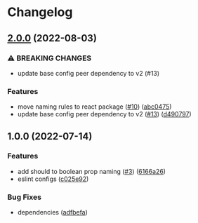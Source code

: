 # Changelog

## [2.0.0](https://github.com/PlaidypusDev/eslint-config/compare/eslint-config-react-v1.0.0...eslint-config-react-v2.0.0) (2022-08-03)


### ⚠ BREAKING CHANGES

* update base config peer dependency to v2 (#13)

### Features

* move naming rules to react package ([#10](https://github.com/PlaidypusDev/eslint-config/issues/10)) ([abc0475](https://github.com/PlaidypusDev/eslint-config/commit/abc0475443b4e8cacc339bc743e91c4bb3a59dee))
* update base config peer dependency to v2 ([#13](https://github.com/PlaidypusDev/eslint-config/issues/13)) ([d490797](https://github.com/PlaidypusDev/eslint-config/commit/d490797a70f7c0c42aa68c929c0f828adcf2fd2e))

## 1.0.0 (2022-07-14)


### Features

* add should to boolean prop naming ([#3](https://github.com/PlaidypusDev/eslint-config/issues/3)) ([6166a26](https://github.com/PlaidypusDev/eslint-config/commit/6166a2618e194ced6f7d585025b073b8c425c0d9))
* eslint configs ([c025e92](https://github.com/PlaidypusDev/eslint-config/commit/c025e9258f3f4ef96e4447e9c36009077e772f0c))


### Bug Fixes

* dependencies ([adfbefa](https://github.com/PlaidypusDev/eslint-config/commit/adfbefa6d04714d047c31238c939ad06e3ce99f8))
